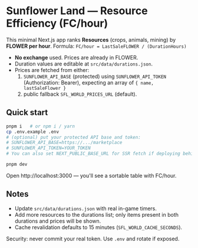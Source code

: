 # Sunflower Land — Resource Efficiency (FC/hour)

This minimal Next.js app ranks **Resources** (crops, animals, mining) by **FLOWER per hour**.
Formula: `FC/hour = LastSaleFLOWER / (DurationHours)`

- **No exchange** used. Prices are already in FLOWER.
- Duration values are editable at `src/data/durations.json`.
- Prices are fetched from either:
  1) `SUNFLOWER_API_BASE` (protected) using `SUNFLOWER_API_TOKEN` (Authorization: Bearer), expecting an array of `{ name, lastSaleFlower }`
  2) public fallback `SFL_WORLD_PRICES_URL` (default).

## Quick start

```bash
pnpm i   # or npm i / yarn
cp .env.example .env
# (optional) put your protected API base and token:
# SUNFLOWER_API_BASE=https://.../marketplace
# SUNFLOWER_API_TOKEN=YOUR_TOKEN
# You can also set NEXT_PUBLIC_BASE_URL for SSR fetch if deploying behind a domain.

pnpm dev
```

Open http://localhost:3000 — you'll see a sortable table with FC/hour.

## Notes
- Update `src/data/durations.json` with real in-game timers.
- Add more resources to the durations list; only items present in both durations and prices will be shown.
- Cache revalidation defaults to 15 minutes (`SFL_WORLD_CACHE_SECONDS`).

Security: never commit your real token. Use `.env` and rotate if exposed.
